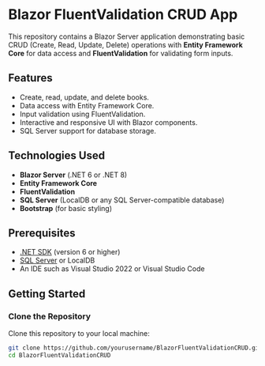# Blazor FluentValidation CRUD App

This repository contains a Blazor Server application demonstrating basic CRUD (Create, Read, Update, Delete) operations with **Entity Framework Core** for data access and **FluentValidation** for validating form inputs.

## Features

- Create, read, update, and delete books.
- Data access with Entity Framework Core.
- Input validation using FluentValidation.
- Interactive and responsive UI with Blazor components.
- SQL Server support for database storage.

## Technologies Used

- **Blazor Server** (.NET 6 or .NET 8)
- **Entity Framework Core**
- **FluentValidation**
- **SQL Server** (LocalDB or any SQL Server-compatible database)
- **Bootstrap** (for basic styling)

## Prerequisites

- [.NET SDK](https://dotnet.microsoft.com/download/dotnet) (version 6 or higher)
- [SQL Server](https://www.microsoft.com/en-us/sql-server/sql-server-downloads) or LocalDB
- An IDE such as Visual Studio 2022 or Visual Studio Code

## Getting Started

### Clone the Repository

Clone this repository to your local machine:

```bash
git clone https://github.com/yourusername/BlazorFluentValidationCRUD.git
cd BlazorFluentValidationCRUD
